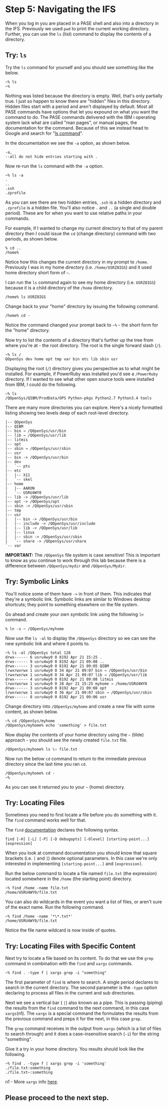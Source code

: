 # Step 5: Navigating the IFS

When you log in you are placed in a PASE shell and also into a directory in the IFS. Previously we used `pwd` to print the current working directory. Further, you can use the `ls` \(list\) command to display the contents of a directory.

## Try: `ls`

Try the `ls` command for yourself and you should see something like the below.

```text
~% ls
~%
```

Nothing was listed because the directory is empty. Well, that's only partially true. I just so happen to know there are "hidden" files in this directory. Hidden files start with a period and aren't displayed by default. Most all PASE commands have options that let you expound on what you want the command to do. The PASE commands delivered with the IBM i operating system lack what are called "man pages", or manual pages, the documentation for the command. Because of this we instead head to Google and search for "[ls command](http://linuxcommand.org/man_pages/ls1.html)".

In the documentation we see the `-a` option, as shown below.

```text
-a,
--all do not hide entries starting with .
```

Now re-run the `ls` command with the `-a` option.

```text
~% ls -a 
. 
.. 
.ssh 
.zprofile
```

As you can see there are two hidden entries, `.ssh` is a hidden directory and `.zprofile` is a hidden file. You'll also notice `.` and `..` \(a single and double period\). These are for when you want to use relative paths in your commands.

For example, if I wanted to change my current directory to that of my parent directory then I could issue the `cd` \(change directory\) command with two periods, as shown below.

```text
% cd .. 
/home%
```

Notice how this changes the current directory in my prompt to `/home`. Previously I was in my home directory \(i.e. `/home/USRZ8IGS`\) and it used home directory short form of `~`.

I can run the `ls` command again to see my home directory \(i.e. `USRZ8IGS`\) because it is a child directory of the `/home` directory.

```text
/home% ls USRZ8IGS
```

Change back to your "home" directory by issuing the following command.

```text
/home% cd -
```

Notice the command changed your prompt back to `~%` - the short form for the "home" directory.

Now try to list the contents of a directory that's further up the tree from where you're at - the root directory. The root is the single forward slash \(`/`\).

```text
~% ls / 
QOpenSys dev home opt tmp var bin etc lib sbin usr
```

Displaying the root \(`/`\) directory gives you perspective as to what might be installed. For example, if PowerRuby was installed you'd see a `/PowerRuby` directory. If I wanted to see what other open source tools were installed from IBM, I could do the following.

```text
~% ls 
/QOpenSys/QIBM/ProdData/OPS Python-pkgs Python2.7 Python3.4 tools
```

There are many more directories you can explore. Here's a nicely formatted listing showing two levels deep of each root-level directory.

```text
|-- QOpenSys 
|-- QIBM 
|-- bin → /QOpenSys/usr/bin 
|-- lib → /QOpenSys/usr/lib 
|-- litmis 
|-- opt 
|-- sbin → /QOpenSys/usr/sbin 
|-- usr
|-- bin -> /QOpenSys/usr/bin
|-- dev
|   `-- pts
|-- etc
|   |-- X11
|   `-- skel
|-- home
|   |-- AARON
|   `-- USRU4WY0
|-- lib -> /QOpenSys/usr/lib
|-- opt -> /QOpenSys/opt
|-- sbin -> /QOpenSys/usr/sbin
|-- tmp
|-- usr
|   |-- bin -> /QOpenSys/usr/bin
|   |-- include -> /QOpenSys/usr/include
|   |-- lib -> /QOpenSys/usr/lib
|   |-- linux
|   |-- sbin -> /QOpenSys/usr/sbin
|   `-- share -> /QOpenSys/usr/share
`-- var
```

**IMPORTANT:** The `/QOpenSys` file system is case sensitive! This is important to know as you continue to work through this lab because there is a difference between `/QOpenSys/mydir` and `/QOpenSys/Mydir`.

## Try: Symbolic Links

You'll notice some of them have `->` in front of them. This indicates that they're a symbolic link. Symbolic links are similar to Windows desktop shortcuts; they point to something elsewhere on the file system.

Go ahead and create your own symbolic link using the following `ln` command.

```text
% ln -s ~ /QOpenSys/myhome
```

Now use the `ls -al` to display the `/QOpenSys` directory so we can see the new symbolic link and where it points to.

```text
~% ls -al /QOpenSys total 128 
drwx------ 6 usru4wy0 0 8192 Apr 21 15:25 . 
drwx------ 9 usru4wy0 0 8192 Apr 21 09:08 .. 
drwx------ 3 usru4wy0 0 8192 Apr 21 09:05 QIBM 
lrwxrwxrwx 1 usru4wy0 0 34 Apr 21 09:07 bin → /QOpenSys/usr/bin 
lrwxrwxrwx 1 usru4wy0 0 34 Apr 21 09:07 lib → /QOpenSys/usr/lib 
drwx------ 4 usru4wy0 0 8192 Apr 21 09:08 litmis 
lrwxrwxrwx 1 usru4wy0 0 28 Apr 21 15:25 myhome → /home/USRU4WY0 
drwx------ 3 usru4wy0 0 8192 Apr 21 09:08 opt 
lrwxrwxrwx 1 usru4wy0 0 36 Apr 21 09:07 sbin → /QOpenSys/usr/sbin 
drwx------ 8 usru4wy0 0 8192 Apr 21 09:06 usr
```

Change directory into `/QOpenSys/myhome` and create a new file with some content, as shown below.

```text
~% cd /QOpenSys/myhome 
/QOpenSys/myhome% echo 'something' > file.txt
```

Now display the contents of your home directory using the `~` \(tilde\) approach - you should see the newly created `file.txt` file.

```text
/QOpenSys/myhome% ls \~ file.txt
```

Now run the below `cd` command to return to the immediate previous directory since the last time you ran `cd`.

```text
/QOpenSys/myhome% cd - 
~%
```

As you can see it returned you to your `~` \(home\) directory.

## Try: Locating Files

Sometimes you need to first locate a file before you do something with it. The `find` command works well for that.

The `find` [documentation](http://man7.org/linux/man-pages/man1/find.1.html) declares the following syntax.

```text
find [-H] [-L] [-P] [-D debugopts] [-Olevel] [starting-point...] [expression]
```

When you look at command documentation you should know that square brackets \(i.e. `[` and `]`\) denote optional parameters. In this case we're only interested in implementing `[starting-point...]` and `[expression]`.

Run the below command to locate a file named `file.txt` \(the expression\) located somewhere in the `/home` \(the starting point\) directory.

```text
~% find /home -name file.txt 
/home/USRU4WY0/file.txt
```

You can also do wildcards in the event you want a list of files, or aren't sure of the exact name. Run the following command.

```text
~% find /home -name '*\*.txt*' 
/home/USRU4WY0/file.txt
```

Notice the file name wildcard is now inside of quotes.

## Try: Locating Files with Specific Content

Next try to locate a file based on its content. To do that we use the `grep` command in combination with the `find` and `xargs` commands.

```text
~% find . -type f | xargs grep -i "something"
```

The first parameter of `find` is where to search. A single period declares to search in the current directory. The second parameter is the `-type` option declaring to process all files in the current and sub directories.

Next we see a vertical bar \( `|`\) also known as a pipe. This is passing \(piping\) the results from the `find` command to the next command, in this case `xargs`\(n1\). The `xargs` is a special command the formulates the results from the previous command and preps it for the next, in this case `grep`.

The `grep` command receives in the output from `xargs` \(which is a list of files to search through\) and it does a case-insensitive search \(`-i`\) for the string "something".

Give it a try in your home directory. You results should look like the following.

```text
~% find . -type f | xargs grep -i 'something' 
./file.txt:something 
./file.txt~:something
```

n1 - More `xargs` info [here](https://shapeshed.com/unix-xargs/).

## Please proceed to the next step.

